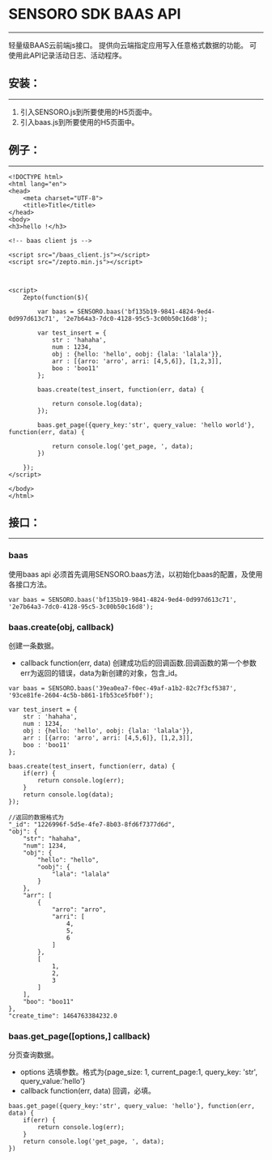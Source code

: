 # SENSORO SDK BAAS API


---


轻量级BAAS云前端js接口。
提供向云端指定应用写入任意格式数据的功能。
可使用此API记录活动日志、活动程序。



## 安装：


---
1. 引入SENSORO.js到所要使用的H5页面中。
2. 引入baas.js到所要使用的H5页面中。




## 例子：


---
```
<!DOCTYPE html>
<html lang="en">
<head>
    <meta charset="UTF-8">
    <title>Title</title>
</head>
<body>
<h3>hello !</h3>

<!-- baas client js -->

<script src="/baas_client.js"></script>
<script src="/zepto.min.js"></script>



<script>
    Zepto(function($){

        var baas = SENSORO.baas('bf135b19-9841-4824-9ed4-0d997d613c71', '2e7b64a3-7dc0-4128-95c5-3c00b50c16d8');

        var test_insert = {
            str : 'hahaha',
            num : 1234,
            obj : {hello: 'hello', oobj: {lala: 'lalala'}},
            arr : [{arro: 'arro', arri: [4,5,6]}, [1,2,3]],
            boo : 'boo11'
        };

        baas.create(test_insert, function(err, data) {
            
            return console.log(data);
        });

        baas.get_page({query_key:'str', query_value: 'hello world'}, function(err, data) {
            
            return console.log('get_page, ', data);
        })

    });
</script>

</body>
</html>
```


## 接口：


---

### baas
使用baas api 必须首先调用SENSORO.baas方法，以初始化baas的配置，及使用各接口方法。
```
var baas = SENSORO.baas('bf135b19-9841-4824-9ed4-0d997d613c71', '2e7b64a3-7dc0-4128-95c5-3c00b50c16d8');
```





### baas.create(obj, callback)
创建一条数据。

* callback function(err, data) 创建成功后的回调函数.回调函数的第一个参数err为返回的错误，data为新创建的对象，包含_id。



```
var baas = SENSORO.baas('39ea0ea7-f0ec-49af-a1b2-82c7f3cf5387', '93ce81fe-2604-4c5b-b861-1fb53ce5fb0f');

var test_insert = {
    str : 'hahaha',
    num : 1234,
    obj : {hello: 'hello', oobj: {lala: 'lalala'}},
    arr : [{arro: 'arro', arri: [4,5,6]}, [1,2,3]],
    boo : 'boo11'
};

baas.create(test_insert, function(err, data) {
    if(err) {
        return console.log(err);
    }
    return console.log(data);  
});

//返回的数据格式为
"_id": "1226996f-5d5e-4fe7-8b03-8fd6f7377d6d",
"obj": {
    "str": "hahaha",
    "num": 1234,
    "obj": {
        "hello": "hello",
        "oobj": {
            "lala": "lalala"
        }
    },
    "arr": [
        {
            "arro": "arro",
            "arri": [
                4,
                5,
                6
            ]
        },
        [
            1,
            2,
            3
        ]
    ],
    "boo": "boo11"
},
"create_time": 1464763384232.0
```

### baas.get_page([options,] callback)
分页查询数据。
* options 选填参数。格式为{page_size: 1, current_page:1, query_key: 'str', query_value:'hello'}
* callback function(err, data) 回调，必填。

```
baas.get_page({query_key:'str', query_value: 'hello'}, function(err, data) {
    if(err) {
        return console.log(err);
    }
    return console.log('get_page, ', data);
})



```









